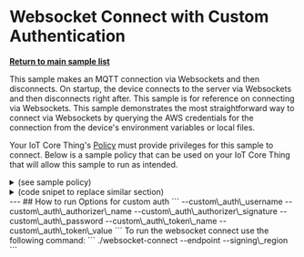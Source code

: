 # Websocket Connect with Custom Authentication

[**Return to main sample list**](../../README.md)

This sample makes an MQTT connection via Websockets and then disconnects. On startup, the device connects to the server via Websockets and then disconnects right after. This sample is for reference on connecting via Websockets. This sample demonstrates the most straightforward way to connect via Websockets by querying the AWS credentials for the connection from the device's environment variables or local files.

Your IoT Core Thing's [Policy](https://docs.aws.amazon.com/iot/latest/developerguide/iot-policies.html) must provide privileges for this sample to connect. Below is a sample policy that can be used on your IoT Core Thing that will allow this sample to run as intended.

<details>
<summary>(see sample policy)</summary>
<pre>
{
  "Version": "2012-10-17",
  "Statement": [
    {
      "Effect": "Allow",
      "Action": [
        "iot:Connect"
      ],
      "Resource": [
        "arn:aws:iot:<b>region</b>:<b>account</b>:client/test-*"
      ]
    }
  ]
}
</pre>


Replace with the following with the data from your AWS account:
* `<region>`: The AWS IoT Core region where you created your AWS IoT Core thing you wish to use with this sample. For example `us-east-1`.
* `<account>`: Your AWS IoT Core account ID. This is the set of numbers in the top right next to your AWS account name when using the AWS IoT Core website.

Note that in a real application, you may want to avoid the use of wildcards in your ClientID or use them selectively. Please follow best practices when working with AWS on production applications using the SDK. Also, for the purposes of this sample, please make sure your policy allows a client ID of `test-*` to connect or use `--client_id <client ID here>` to send the client ID your policy supports.

For this sample, using Websockets will attempt to fetch the AWS credentials to authorize the connection from your environment variables or local files. See the [authorizing direct AWS](https://docs.aws.amazon.com/iot/latest/developerguide/authorizing-direct-aws.html) page for documentation on how to get the AWS credentials, which then you can set to the `AWS_ACCESS_KEY_ID`, `AWS_SECRET_ACCESS_KEY`, and `AWS_SESSION_TOKEN` environment variables.

</details>

<details>
<summary> (code snipet to replace similar section)</summary>
<pre>
    Utils::cmdData cmdData = Utils::parseSampleInputCustomAuthorizerConnect(argc, argv, &apiHandle);

    // Create the MQTT builder and populate it with data from cmdData.
    Aws::Iot::MqttClient client;

    Aws::Crt::Auth::CredentialsProviderChainDefaultConfig defaultConfig;

    std::shared\_ptr<Aws::Crt::Auth::ICredentialsProvider> provider =
        Aws::Crt::Auth::CredentialsProvider::CreateCredentialsProviderChainDefault(defaultConfig);

    Aws::Iot::WebsocketConfig websocketConfig((cmdData.input\_signingRegion), provider);

    auto clientConfigBuilder = Aws::Iot::MqttClientConnectionConfigBuilder(websocketConfig);

    clientConfigBuilder.WithEndpoint((cmdData.input\_endpoint));

    clientConfigBuilder.WithCustomAuthorizer(
        (cmdData.input\_customAuthUsername),
        (cmdData.input\_customAuthorizerName),
        (cmdData.input\_customAuthorizerSignature),
        (cmdData.input\_customAuthPassword),
        (cmdData.input\_customTokenKeyName),
        (cmdData.input\_customTokenValue));
<pre>
</details>

---

## How to run

Options for custom auth
```
    --custom\_auth\_username <str>
    --custom\_auth\_authorizer\_name <str>
    --custom\_auth\_authorizer\_signature <str>
    --custom\_auth\_password <str>
    --custom\_auth\_token\_name <str>
    --custom\_auth\_token\_value <str>
```

To run the websocket connect use the following command:

```
./websocket-connect --endpoint <endpoint> --signing\_region <signing region>
```

